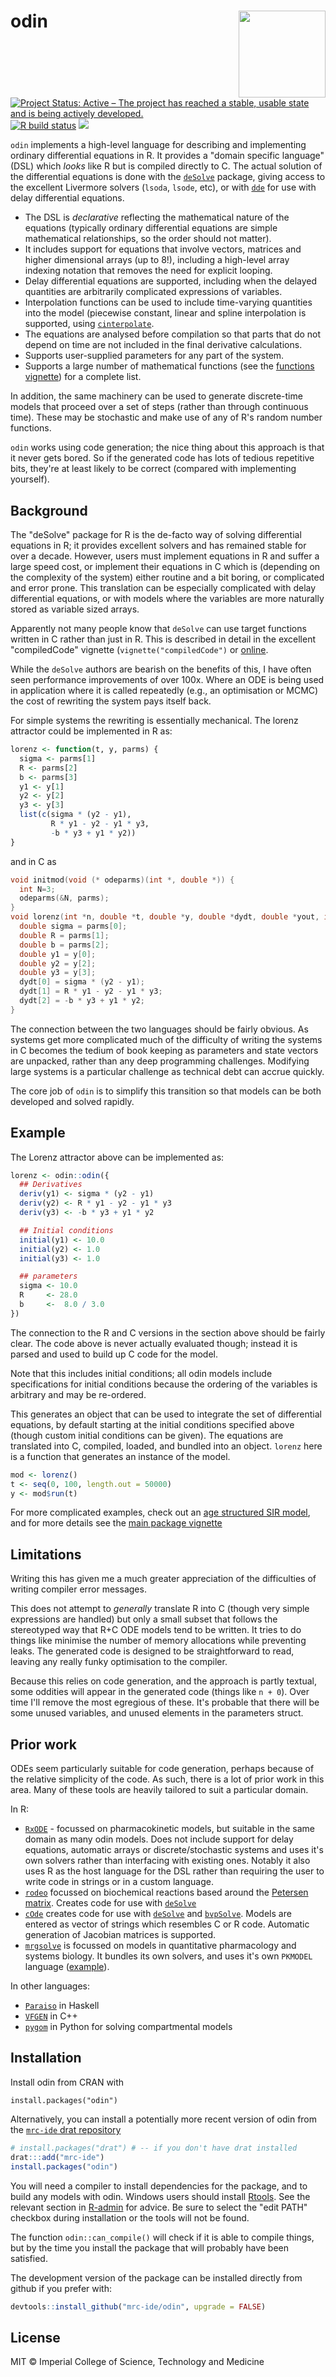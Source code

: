 # odin <img src='man/figures/logo.png' align="right" height="139" />

<!-- badges: start -->
[![Project Status: Active – The project has reached a stable, usable state and is being actively developed.](https://www.repostatus.org/badges/latest/active.svg)](https://www.repostatus.org/#active)
[![R build status](https://github.com/mrc-ide/odin/workflows/R-CMD-check/badge.svg)](https://github.com/mrc-ide/odin/actions)
[![](https://www.r-pkg.org/badges/version/odin)](https://cran.r-project.org/package=odin)
<!-- badges: end -->

`odin` implements a high-level language for describing and implementing ordinary differential equations in R.  It provides a "domain specific language" (DSL) which _looks_ like R but is compiled directly to C.  The actual solution of the differential equations is done with the [`deSolve`](https://cran.r-project.org/package=deSolve) package, giving access to the excellent Livermore solvers (`lsoda`, `lsode`, etc), or with [`dde`](https://cran.r-project.org/package=dde) for use with delay differential equations.

* The DSL is _declarative_ reflecting the mathematical nature of the equations (typically ordinary differential equations are simple mathematical relationships, so the order should not matter).
* It includes support for equations that involve vectors, matrices and higher dimensional arrays (up to 8!), including a high-level array indexing notation that removes the need for explicit looping.
* Delay differential equations are supported, including when the delayed quantities are arbitrarily complicated expressions of variables.
* Interpolation functions can be used to include time-varying quantities into the model (piecewise constant, linear and spline interpolation is supported, using [`cinterpolate`](https://cran.r-project.org/package=cinterpolate).
* The equations are analysed before compilation so that parts that do not depend on time are not included in the final derivative calculations.
* Supports user-supplied parameters for any part of the system.
* Supports a large number of mathematical functions (see the [functions vignette](https://mrc-ide.github.io/odin/articles/functions.html)) for a complete list.

In addition, the same machinery can be used to generate discrete-time models that proceed over a set of steps (rather than through continuous time).  These may be stochastic and make use of any of R's random number functions.

`odin` works using code generation; the nice thing about this approach is that it never gets bored.  So if the generated code has lots of tedious repetitive bits, they're at least likely to be correct (compared with implementing yourself).

## Background

The "deSolve" package for R is the de-facto way of solving differential equations in R; it provides excellent solvers and has remained stable for over a decade.  However, users must implement equations in R and suffer a large speed cost, or implement their equations in C which is (depending on the complexity of the system) either routine and a bit boring, or complicated and error prone.  This translation can be especially complicated with delay differential equations, or with models where the variables are more naturally stored as variable sized arrays.

Apparently not many people know that `deSolve` can use target functions written in C rather than just in R.  This is described in detail in the excellent "compiledCode" vignette (`vignette("compiledCode")` or [online](https://cran.r-project.org/package=deSolve/vignettes/compiledCode.pdf).

While the `deSolve` authors are bearish on the benefits of this, I have often seen performance improvements of over 100x.  Where an ODE is being used in application where it is called repeatedly (e.g., an optimisation or MCMC) the cost of rewriting the system pays itself back.

For simple systems the rewriting is essentially mechanical.  The lorenz attractor could be implemented in R as:

```r
lorenz <- function(t, y, parms) {
  sigma <- parms[1]
  R <- parms[2]
  b <- parms[3]
  y1 <- y[1]
  y2 <- y[2]
  y3 <- y[3]
  list(c(sigma * (y2 - y1),
         R * y1 - y2 - y1 * y3,
         -b * y3 + y1 * y2))
}
```

and in C as

```c
void initmod(void (* odeparms)(int *, double *)) {
  int N=3;
  odeparms(&N, parms);
}
void lorenz(int *n, double *t, double *y, double *dydt, double *yout, int *ip) {
  double sigma = parms[0];
  double R = parms[1];
  double b = parms[2];
  double y1 = y[0];
  double y2 = y[2];
  double y3 = y[3];
  dydt[0] = sigma * (y2 - y1);
  dydt[1] = R * y1 - y2 - y1 * y3;
  dydt[2] = -b * y3 + y1 * y2;
}
```

The connection between the two languages should be fairly obvious.  As systems get more complicated much of the difficulty of writing the systems in C becomes the tedium of book keeping as parameters and state vectors are unpacked, rather than any deep programming challenges.  Modifying large systems is a particular challenge as technical debt can accrue quickly.

The core job of `odin` is to simplify this transition so that models can be both developed and solved rapidly.

## Example

The Lorenz attractor above can be implemented as:

```r
lorenz <- odin::odin({
  ## Derivatives
  deriv(y1) <- sigma * (y2 - y1)
  deriv(y2) <- R * y1 - y2 - y1 * y3
  deriv(y3) <- -b * y3 + y1 * y2

  ## Initial conditions
  initial(y1) <- 10.0
  initial(y2) <- 1.0
  initial(y3) <- 1.0

  ## parameters
  sigma <- 10.0
  R     <- 28.0
  b     <-  8.0 / 3.0
})
```

The connection to the R and C versions in the section above should be fairly clear.  The code above is never actually evaluated though; instead it is parsed and used to build up C code for the model.

Note that this includes initial conditions; all odin models include specifications for initial conditions because the ordering of the variables is arbitrary and may be re-ordered.

This generates an object that can be used to integrate the set of differential equations, by default starting at the initial conditions specified above (though custom initial conditions can be given).  The equations are translated into C, compiled, loaded, and bundled into an object.  `lorenz` here is a function that generates an instance of the model.

```r
mod <- lorenz()
t <- seq(0, 100, length.out = 50000)
y <- mod$run(t)
```

For more complicated examples, check out an [age structured SIR model](tests/testthat/examples/array_odin.R), and for more details see the [main package vignette](https://mrc-ide.github.io/odin/articles/odin.html)

## Limitations

Writing this has given me a much greater appreciation of the difficulties of writing compiler error messages.

This does not attempt to _generally_ translate R into C (though very simple expressions are handled) but only a small subset that follows the stereotyped way that R+C ODE models tend to be written.  It tries to do things like minimise the number of memory allocations while preventing leaks.  The generated code is designed to be straightforward to read, leaving any really funky optimisation to the compiler.

Because this relies on code generation, and the approach is partly textual, some oddities will appear in the generated code (things like `n + 0`).  Over time I'll remove the most egregious of these.  It's probable that there will be some unused variables, and unused elements in the parameters struct.

## Prior work

ODEs seem particularly suitable for code generation, perhaps because of the relative simplicity of the code.  As such, there is a lot of prior work in this area.  Many of these tools are heavily tailored to suit a particular domain.

In R:

* [`RxODE`](https://cran.r-project.org/package=RxODE) - focussed on pharmacokinetic models, but suitable in the same domain as many odin models.  Does not include support for delay equations, automatic arrays or discrete/stochastic systems and uses it's own solvers rather than interfacing with existing ones.  Notably it also uses R as the host language for the DSL rather than requiring the user to write code in strings or in a custom language.
* [`rodeo`](https://cran.r-project.org/package=rodeo) focussed on biochemical reactions based around the [Petersen matrix](https://en.wikipedia.org/wiki/Petersen_matrix).  Creates code for use with [`deSolve`](https://cran.r-project.org/package=deSolve)
* [`cOde`](https://cran.r-project.org/package=deSolve) creates code for use with [`deSolve`](https://cran.r-project.org/package=deSolve) and [`bvpSolve`](https://cran.r-project.org/package=deSolve).  Models are entered as vector of strings which resembles C or R code.  Automatic generation of Jacobian matrices is supported.
* [`mrgsolve`](https://cran.r-project.org/package=mrgsolve) is focussed on models in quantitative pharmacology and systems biology.  It bundles its own solvers, and uses it's own `PKMODEL` language ([example](https://github.com/metrumresearchgroup/mrgsolve/blob/master/inst/models/pk1.cpp)).

In other languages:

* [`Paraiso`](https://hackage.haskell.org/package/Paraiso) in Haskell
* [`VFGEN`](https://github.com/WarrenWeckesser/vfgen) in C++
* [`pygom`](https://github.com/PublicHealthEngland/pygom) in Python for solving compartmental models

## Installation

Install odin from CRAN with

```
install.packages("odin")
```

Alternatively, you can install a potentially more recent version of odin from the [`mrc-ide` drat repository](https://mrc-ide.github.io/drat/)

```r
# install.packages("drat") # -- if you don't have drat installed
drat:::add("mrc-ide")
install.packages("odin")
```

You will need a compiler to install dependencies for the package, and to build any models with odin.  Windows users should install [Rtools](https://cran.r-project.org/bin/windows/Rtools/).  See the relevant section in [R-admin](https://cran.r-project.org/doc/manuals/r-release/R-admin.html#The-Windows-toolset) for advice.  Be sure to select the "edit PATH" checkbox during installation or the tools will not be found.

The function `odin::can_compile()` will check if it is able to compile things, but by the time you install the package that will probably have been satisfied.

The development version of the package can be installed directly from github if you prefer with:

```r
devtools::install_github("mrc-ide/odin", upgrade = FALSE)
```

## License

MIT © Imperial College of Science, Technology and Medicine
